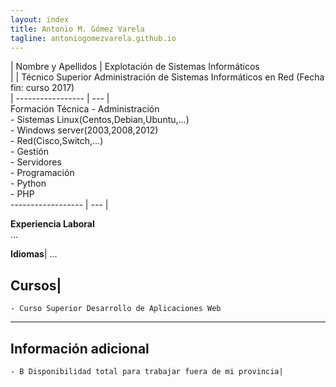 ```yaml
---
layout: index
title: Antonio M. Gómez Varela
tagline: antoniogomezvarela.github.io
---
```


| Nombre y Apellidos |  Explotación de Sistemas Informáticos   
| 				    |  Técnico Superior Administración de Sistemas Informáticos en Red (Fecha fin: curso 2017)   
| ----------------- | --- |   
Formación Técnica   	- Administración  
                    		- Sistemas Linux(Centos,Debian,Ubuntu,...)   
				    		- Windows server(2003,2008,2012)    
				    		- Red(Cisco,Switch,...)    
				    	- Gestión  
				    		- Servidores       
				    	- Programación  
				    		- Python   
				    		- PHP      
------------------ | --- |     	
 











**Experiencia Laboral**  
...  

**Idiomas**| 
...  

**Cursos**| 
 --- 
	- Curso Superior Desarrollo de Aplicaciones Web  
 --- 
**Información adicional**  
 --- 
	- B Disponibilidad total para trabajar fuera de mi provincia| 
